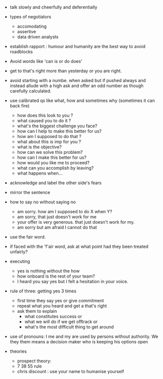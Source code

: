 
- talk slowly and cheerfully and deferentially
- types of negotiators
  - accomodating
  - assertive
  - data driven analysts
- establish rapport : humour and humanity are the best way to avoid roadblocks
- Avoid words like 'can is or do does'
- get to that's right more than yesterday or you are right.
- avoid starting with a numbe. when asked but if pushed always and instead allude with a high ask and offer an odd number as though carefully calculated.
- use calibrated qs like what, how and sometimes why (sometimes it can back fire)
  - how does this look to you ?
  - what caused you to do it ?
  - what's the biggest challenge you face?
  - how can I help to make this better for us?
  - how am I supposed to do that ?
  - what about this is imp for you ?
  - what is the objective?
  - how can we solve this problem?
  - how can I make this better for us?
  - how would you like me to proceed?
  - what can you accomplish by leaving?
  - what happens when...

- acknowledge and label the other side's fears
- mirror the sentence
- how to say no without saying no
  - am sorry. how am I supposed to do X when Y?
  - am sorry, that just doesn't work for me
  - your offer is very generous. that just doesn't work for my.
  - am sorry but am afraid I cannot do that
- use the fair word.
- if faced with the 'f'air word, ask at what point had they been treated unfairly?
- executing
  - yes is nothing without the how
  - how onboard is the rest of your team?
  - I heard you say yes but I felt a hesitation in your voice.
- rule of three: getting yes 3 times
  - first time they say yes or give commitment
  - repeat what you heard and get a that's right
  - ask them to explain 
    - what constitutes success or 
    - what we will do if we get offtrack or 
    - what's the most difficult thing to get around
- use of pronouns: I me and my are used by persons without authority. We they them means a decision maker who is keeping his options open
- theories
  - prospect theory: 
  - 7 38 55 rule
  - chris discount : use your name to humanise yourself

 
